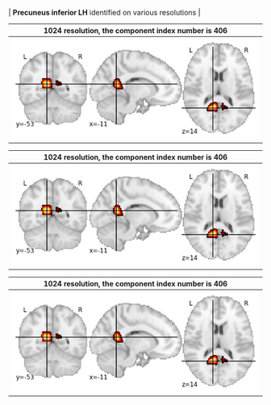 


| **Precuneus inferior LH** identified on various resolutions |

| 1024 resolution, the component index number is 406|  
|:---:|  
| ![Component 1024](../1024/final/406.jpg "From component 1024: Precuneus inferior LH") |

| 1024 resolution, the component index number is 406|  
|:---:|  
| ![Component 1024](../1024/final/406.jpg "From component 1024: Precuneus inferior LH") |

| 1024 resolution, the component index number is 406|  
|:---:|  
| ![Component 1024](../1024/final/406.jpg "From component 1024: Precuneus inferior LH") |